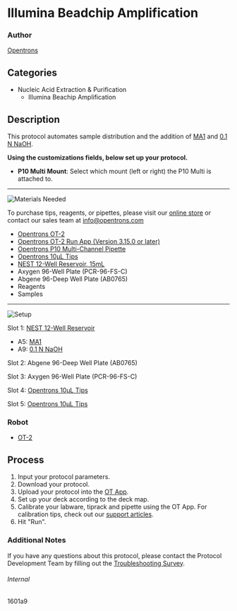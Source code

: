 # Illumina Beadchip Amplification

### Author
[Opentrons](https://opentrons.com/)



## Categories
* Nucleic Acid Extraction & Purification
	* Illumina Beachip Amplification


## Description
This protocol automates sample distribution and the addition of [MA1](https://www.illumina.com/products/by-type/microarray-kits/infinium-global-screening.html) and [0.1 N NaOH](https://www.sigmaaldrich.com/catalog/product/sigma/s2770?lang=en®ion=US).


**Using the customizations fields, below set up your protocol.**
* **P10 Multi Mount**: Select which mount (left or right) the P10 Multi is attached to.



---
![Materials Needed](https://s3.amazonaws.com/opentrons-protocol-library-website/custom-README-images/001-General+Headings/materials.png)

To purchase tips, reagents, or pipettes, please visit our [online store](https://shop.opentrons.com/) or contact our sales team at [info@opentrons.com](mailto:info@opentrons.com)

* [Opentrons OT-2](https://shop.opentrons.com/collections/ot-2-robot/products/ot-2)
* [Opentrons OT-2 Run App (Version 3.15.0 or later)](https://opentrons.com/ot-app/)
* [Opentrons P10 Multi-Channel Pipette](https://shop.opentrons.com/collections/ot-2-pipettes)
* [Opentrons 10µL Tips](https://shop.opentrons.com/collections/opentrons-tips/products/opentrons-10ul-tips)
* [NEST 12-Well Reservoir, 15mL](https://labware.opentrons.com/nest_12_reservoir_15ml?category=reservoir)
* Axygen 96-Well Plate (PCR-96-FS-C)
* Abgene 96-Deep Well Plate (AB0765)
* Reagents
* Samples


---
![Setup](https://s3.amazonaws.com/opentrons-protocol-library-website/custom-README-images/001-General+Headings/Setup.png)

Slot 1: [NEST 12-Well Reservoir](https://labware.opentrons.com/nest_12_reservoir_15ml?category=reservoir)
* A5: [MA1](https://www.illumina.com/products/by-type/microarray-kits/infinium-global-screening.html)
* A9: [0.1 N NaOH](https://www.sigmaaldrich.com/catalog/product/sigma/s2770?lang=en®ion=US)

Slot 2: Abgene 96-Deep Well Plate (AB0765)

Slot 3: Axygen 96-Well Plate (PCR-96-FS-C)

Slot 4: [Opentrons 10µL Tips](https://shop.opentrons.com/collections/opentrons-tips/products/opentrons-10ul-tips)

Slot 5: [Opentrons 10µL Tips](https://shop.opentrons.com/collections/opentrons-tips/products/opentrons-10ul-tips)



### Robot
* [OT-2](https://opentrons.com/ot-2)

## Process

1. Input your protocol parameters.
2. Download your protocol.
3. Upload your protocol into the [OT App](https://opentrons.com/ot-app).
4. Set up your deck according to the deck map.
5. Calibrate your labware, tiprack and pipette using the OT App. For calibration tips, check out our [support articles](https://support.opentrons.com/en/collections/1559720-guide-for-getting-started-with-the-ot-2).
6. Hit "Run".

### Additional Notes
If you have any questions about this protocol, please contact the Protocol Development Team by filling out the [Troubleshooting Survey](https://protocol-troubleshooting.paperform.co/).

###### Internal
1601a9
